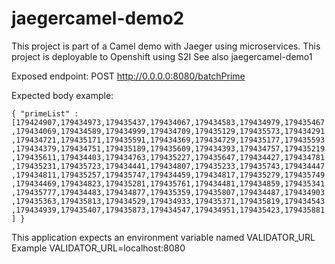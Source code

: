 # jaegercamel-demo2
This project is part of a Camel demo with Jaeger using microservices. This project is deployable to Openshift using S2I
See also jaegercamel-demo1

Exposed endpoint: POST http://0.0.0.0:8080/batchPrime

Expected body example:

`{
     "primeList" : [179424907,179434973,179435437,179434067,179434583,179434979,179435467,179434069,179434589,179434999,179434709,179435129,179435573,179434291,179434721,179435171,179435591,179434369,179434729,179435177,179435593,179434379,179434751,179435189,179435609,179434393,179434757,179435219,179435611,179434403,179434763,179435227,179435647,179434427,179434781,179435231,179435723,179434441,179434807,179435233,179435743,179434447,179434811,179435257,179435747,179434459,179434817,179435279,179435749,179434469,179434823,179435281,179435761,179434481,179434859,179435341,179435777,179434483,179434877,179435359,179435807,179434487,179434903,179435363,179435813,179434529,179434933,179435371,179435819,179434543,179434939,179435407,179435873,179434547,179434951,179435423,179435881]
 }`




This application expects an environment variable named VALIDATOR_URL
Example VALIDATOR_URL=localhost:8080